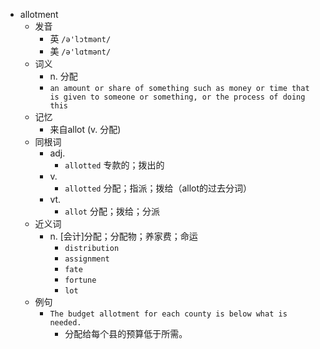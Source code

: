 - allotment
  - 发音
    - 英 `/ə'lɔtmənt/`
    - 美 `/ə'lɑtmənt/`
  - 词义
    - n. 分配
    - `an amount or share of something such as money or time that is given to someone or something, or the process of doing this`
  - 记忆
    - 来自allot (v. 分配)
  - 同根词
    - adj.
      - `allotted` 专款的；拨出的
    - v.
      - `allotted` 分配；指派；拨给（allot的过去分词）
    - vt.
      - `allot` 分配；拨给；分派
  - 近义词
    - n. [会计]分配；分配物；养家费；命运
      - `distribution`
      - `assignment`
      - `fate`
      - `fortune`
      - `lot`
  - 例句
    - `The budget allotment for each county is below what is needed.`
      - 分配给每个县的预算低于所需。

